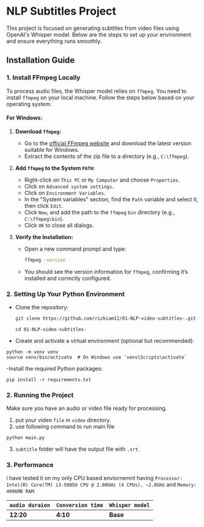 # NLP Subtitles Project

This project is focused on generating subtitles from video files using OpenAI's Whisper model. Below are the steps to set up your environment and ensure everything runs smoothly.

## Installation Guide

### 1. Install FFmpeg Locally

To process audio files, the Whisper model relies on `ffmpeg`. You need to install `ffmpeg` on your local machine. Follow the steps below based on your operating system.

#### For Windows:

1. **Download `ffmpeg`:**
   - Go to the [official FFmpeg website](https://ffmpeg.org/download.html) and download the latest version suitable for Windows.
   - Extract the contents of the zip file to a directory (e.g., `C:\ffmpeg`).

2. **Add `ffmpeg` to the System `PATH`:**
   - Right-click on `This PC` or `My Computer` and choose `Properties`.
   - Click on `Advanced system settings`.
   - Click on `Environment Variables`.
   - In the "System variables" section, find the `Path` variable and select it, then click `Edit`.
   - Click `New`, and add the path to the `ffmpeg` `bin` directory (e.g., `C:\ffmpeg\bin`).
   - Click `OK` to close all dialogs.

3. **Verify the Installation:**
   - Open a new command prompt and type:
     ```bash
     ffmpeg -version
     ```
   - You should see the version information for `ffmpeg`, confirming it’s installed and correctly configured.

### 2. Setting Up Your Python Environment

- Clone the repository:
  ```bash
  git clone https://github.com/rizkiam11/01-NLP-video-subtitles-.git
  ```
  ```
  cd 01-NLP-video-subtitles-
  ```
- Create and activate a virtual environment (optional but recommended):
```
python -m venv venv
source venv/bin/activate  # On Windows use `venv\Scripts\activate`
```

-Install the required Python packages:
```
pip install -r requirements.txt
```


### 2. Running the Project
Make sure you have an audio or video file ready for processing.

1. put your video `file` in `video` directory.
2. use following command to run main file 
```
python main.py
```
3. `subtitle` folder will have the output file with `.srt`. 

### 3. Performance
i have tested it on my only CPU based enviornemnt having 
```Processor: Intel(R) Core(TM) i3-5005U CPU @ 2.00GHz (4 CPUs), ~2.0GHz```  and   ```Memory: 4096MB RAM```:

| `audio duraion` | `Conversion time` | `Whisper model` |
|-----------------|-------------------|-----------------|
|    __12:20__    |       __4:10__    |     __Base__    |